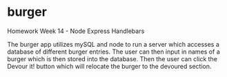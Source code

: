 # burger
Homework Week 14 - Node Express Handlebars

The burger app utilizes mySQL and node to run a server which accesses a database of different burger entries.  The user can then input in names of a burger which is then stored into the database.  Then the user can click the Devour it! button which will relocate the burger to the devoured section.